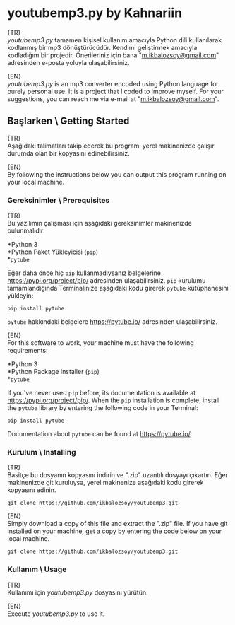 # youtubemp3.py by Kahnariin

{TR}</br>
*youtubemp3.py* tamamen kişisel kullanım amacıyla Python dili kullanılarak kodlanmış bir mp3 dönüştürücüdür. Kendimi geliştirmek amacıyla kodladığım bir projedir. Önerileriniz için bana "m.ikbalozsoy@gmail.com" adresinden e-posta yoluyla ulaşabilirsiniz.

{EN}</br>
*youtubemp3.py* is an mp3 converter encoded using Python language for purely personal use. It is a project that I coded to improve myself. For your suggestions, you can reach me via e-mail at "m.ikbalozsoy@gmail.com".

## Başlarken \ Getting Started

{TR}</br>
Aşağıdaki talimatları takip ederek bu programı yerel makinenizde çalışır durumda olan bir kopyasını edinebilirsiniz.

{EN}</br>
By following the instructions below you can output this program running on your local machine.

### Gereksinimler \ Prerequisites

{TR}</br>
Bu yazılımın çalışması için aşağıdaki gereksinimler makinenizde bulunmalıdır:

*Python 3</br>
*Python Paket Yükleyicisi (`pip`)</br>
*`pytube`</br>

Eğer daha önce hiç `pip` kullanmadıysanız belgelerine <https://pypi.org/project/pip/> adresinden ulaşabilirsiniz.
`pip` kurulumu tamamlandığında Terminalinize aşağıdaki kodu girerek `pytube` kütüphanesini yükleyin:

`pip install pytube`

`pytube` hakkındaki belgelere <https://pytube.io/> adresinden ulaşabilirsiniz.

{EN}</br>
For this software to work, your machine must have the following requirements:

*Python 3</br>
*Python Package Installer (`pip`)</br>
*`pytube`</br>

If you've never used `pip` before, its documentation is available at <https://pypi.org/project/pip/>.
When the `pip` installation is complete, install the `pytube` library by entering the following code in your Terminal:

`pip install pytube`

Documentation about `pytube` can be found at <https://pytube.io/>.

### Kurulum \ Installing

{TR}</br>
Basitçe bu dosyanın kopyasını indirin ve ".zip" uzantılı dosyayı çıkartın. Eğer makinenizde git kuruluysa, yerel makinenize aşağıdaki kodu girerek kopyasını edinin.

`git clone https://github.com/ikbalozsoy/youtubemp3.git`

{EN}</br>
Simply download a copy of this file and extract the ".zip" file. If you have git installed on your machine, get a copy by entering the code below on your local machine.

`git clone https://github.com/ikbalozsoy/youtubemp3.git`

### Kullanım \ Usage

{TR}</br>
Kullanımı için *youtubemp3.py* dosyasını yürütün.

{EN}</br>
Execute *youtubemp3.py* to use it.

